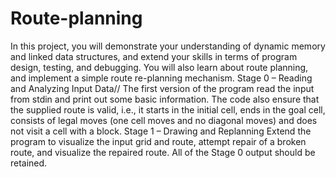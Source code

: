 # Route-planning
In this project, you will demonstrate your understanding of dynamic memory and linked data structures, and extend your skills in terms of program design, testing, and debugging. You will also learn about route planning, and implement a simple route re-planning mechanism.
Stage 0 – Reading and Analyzing Input Data//
The first version of the program read the input from stdin and print out some basic information. The code also ensure that the supplied route is valid, i.e., it starts in the initial cell, ends in the goal cell, consists of legal moves (one cell moves and no diagonal moves) and does not visit a cell with a block.
Stage 1 – Drawing and Replanning 
Extend the program to visualize the input grid and route, attempt repair of a broken route, and visualize the repaired route. All of the Stage 0 output should be retained.
